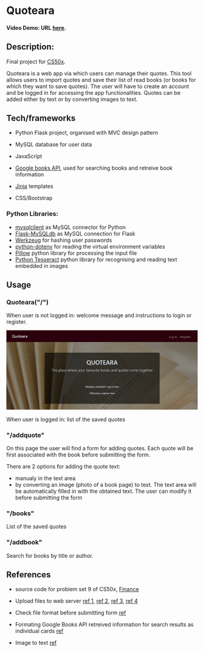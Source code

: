 # Quoteara

#### Video Demo: URL [here](https://youtu.be/jnUWwlG-0Kk).

## Description:

Final project for [CS50x](https://cs50.harvard.edu/x/2021/).

Quoteara is a web app via which users can manage their quotes. This tool allows users to import quotes and save their list of read books (or books for which they want to save quotes).
The user will have to create an account and be logged in for accessing the app functionalities.
Quotes can be added either by text or by converting images to text.

## Tech/frameworks

- Python Flask project, organised with MVC design pattern
- MySQL database for user data
- JavaScript

- [Google books API](https://developers.google.com/books/docs/v1/using), used for searching books and retreive book information
- [Jinja](https://jinja.palletsprojects.com/en/3.0.x/templates/) templates
- CSS/Bootstrap

### Python Libraries:

- [mysqlclient](https://pypi.org/project/mysqlclient/) as MySQL connector for Python
- [Flask-MySQLdb](https://flask-mysqldb.readthedocs.io/en/latest/) as MySQL connection for Flask
- [Werkzeug](https://werkzeug.palletsprojects.com/en/2.0.x/) for hashing user passwords
- [python-dotenv](https://github.com/theskumar/python-dotenv) for reading the virtual environment variables
- [Pillow](https://pillow.readthedocs.io/en/stable/) python library for processing the input file
- [Python Tesseract](https://github.com/madmaze/pytesseract) python library for recognising and reading text embedded in images

## Usage

### Quoteara("/")

When user is not logged in: welcome message and instructions to login or register.

![index page](./screenshots/index_page.png)

When user is logged in: list of the saved quotes

### "/addquote"

On this page the user will find a form for adding quotes. Each quote will be first associated with the book before submitting the form.

There are 2 options for adding the quote text:

- manualy in the text area
- by converting an image (photo of a book page) to text. The text area will be automatically filled in with the obtained text. The user can modify it before submitting the form

### "/books"

List of the saved quotes

### "/addbook"

Search for books by title or author.

## References

- source code for problem set 9 of CS50x, [Finance](https://cs50.harvard.edu/x/2021/psets/9/finance/)

- Upload files to web server [ref 1](https://developer.ibm.com/recipes/tutorials/uploading-files-to-web-server-using-ajax-xhr/), [ref 2](https://www.w3schools.com/xml/ajax_xmlhttprequest_send.asp), [ref 3](https://www.w3schools.com/xml/dom_http.asp), [ref 4](https://www.w3schools.com/js/js_ajax_http.asp)

- Check file format before submitting form [ref](https://stackoverflow.com/questions/7977084/check-file-type-when-form-submit)

- Formating Google Books API retreived information for search results as individual cards [ref](https://github.com/zentech/Book-Finder)

- Image to text [ref](https://www.geeksforgeeks.org/how-to-extract-text-from-images-with-python/)
